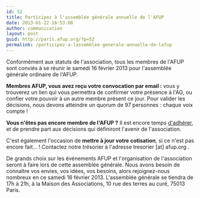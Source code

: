 ```yaml
---
id: 52
title: Participez à l'assemblée générale annuelle de l'AFUP
date: 2013-01-22 16:53:08
author: communication
layout: post
guid: http://paris.afup.org/?p=52
permalink: /participez-a-lassemblee-generale-annuelle-de-lafup
---
```

Conformément aux statuts de l'association, tous les membres de l'AFUP sont conviés à se réunir le samedi 16 février 2013 pour l'assemblée générale ordinaire de l'AFUP.

<strong>Membres AFUP, vous avez reçu votre convocation par email :</strong> vous y trouverez un lien qui vous permettra de confirmer votre présence à l'AG, ou confier votre pouvoir à un autre membre présent ce jour. Pour valider les décisions, nous devons atteindre un quorum de 97 personnes : chaque voix compte !

<strong>Vous n'êtes pas encore membre de l'AFUP ?</strong> Il est encore temps <a href="http://afup.org/pages/site/?route=vie-associative/56/devenir-membre">d'adhérer</a>, et de prendre part aux décisions qui définiront l'avenir de l'association.

C'est également l'occasion de <strong>mettre à jour votre cotisation</strong>, si ce n'est pas encore fait... ! Contactez notre trésorier à l'adresse tresorier [at] afup.org .

De grands choix sur les événements AFUP et l'organisation de l'association seront à faire lors de cette assemblée générale. Nous avons besoin de connaître vos envies, vos idées, vos besoins, alors rejoignez-nous nombreux en ce samedi 16 février 2013.
L'assemblée générale se tiendra de 17h à 21h, à la Maison des Associations, 10 rue des terres au curé, 75013 Paris.
